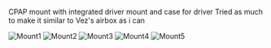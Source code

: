 CPAP mount with integrated driver mount and case for driver
Tried as much to make it similar to Vez's airbox as i can

![Mount1](https://github.com/Rom4ik-glitch/Vz235-mods/blob/50eba532f2d1c2f7708d4f676aa49d0e72a9c9db/CPAPwDriver/Images/image1.jpg)
![Mount2](https://github.com/Rom4ik-glitch/Vz235-mods/blob/50eba532f2d1c2f7708d4f676aa49d0e72a9c9db/CPAPwDriver/Images/image2.jpg)
![Mount3](https://github.com/Rom4ik-glitch/Vz235-mods/blob/50eba532f2d1c2f7708d4f676aa49d0e72a9c9db/CPAPwDriver/Images/image3.jpg)
![Mount4](https://github.com/Rom4ik-glitch/Vz235-mods/blob/50eba532f2d1c2f7708d4f676aa49d0e72a9c9db/CPAPwDriver/Images/image4.jpg)
![Mount5](https://github.com/Rom4ik-glitch/Vz235-mods/blob/50eba532f2d1c2f7708d4f676aa49d0e72a9c9db/CPAPwDriver/Images/image5.jpg)
